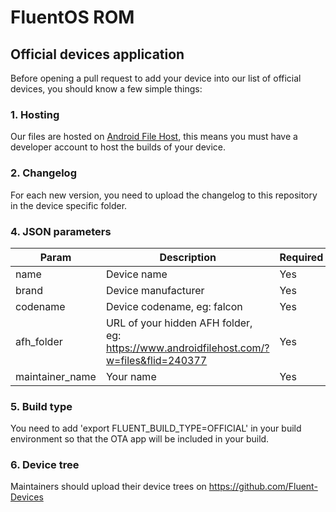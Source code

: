 # FluentOS ROM

## Official devices application

Before opening a pull request to add your device into our list of official devices, you should know a few simple things:

### 1. Hosting

Our files are hosted on [Android File Host](http://androidfilehost.com/), this means you must have a developer account to host the builds of your device.

### 2. Changelog
For each new version, you need to upload the changelog to this repository in the device specific folder.

### 4. JSON parameters
| Param | Description | Required |
|--|--|--|
| name | Device name | Yes |
| brand | Device manufacturer | Yes |
| codename | Device codename, eg: falcon | Yes |
| afh_folder | URL of your hidden AFH folder, eg: https://www.androidfilehost.com/?w=files&flid=240377 | Yes |
| maintainer_name | Your name | Yes |

### 5. Build type
You need to add 'export FLUENT_BUILD_TYPE=OFFICIAL' in your build environment so that the OTA app will be included in your build.

### 6. Device tree
Maintainers should upload their device trees on https://github.com/Fluent-Devices 

